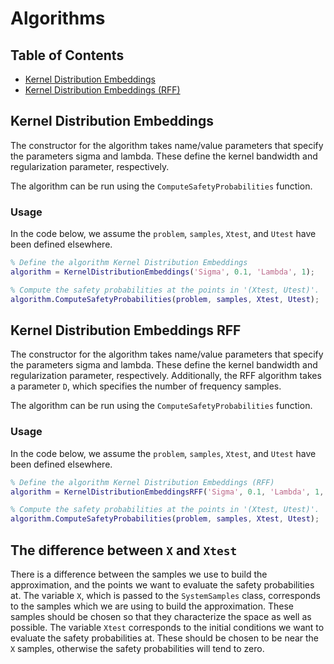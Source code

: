 # Algorithms

## Table of Contents

* [Kernel Distribution Embeddings](#kernel_distribution_embeddings)
* [Kernel Distribution Embeddings (RFF)](#kernel_distribution_embeddings_RFF)

## Kernel Distribution Embeddings

The constructor for the algorithm takes name/value parameters that specify the parameters sigma and lambda. These define the kernel bandwidth and regularization parameter, respectively.

The algorithm can be run using the `ComputeSafetyProbabilities` function.

### Usage

In the code below, we assume the `problem`, `samples`, `Xtest`, and `Utest` have been defined elsewhere.

```matlab
% Define the algorithm Kernel Distribution Embeddings
algorithm = KernelDistributionEmbeddings('Sigma', 0.1, 'Lambda', 1);

% Compute the safety probabilities at the points in '(Xtest, Utest)'.
algorithm.ComputeSafetyProbabilities(problem, samples, Xtest, Utest);
```

## Kernel Distribution Embeddings RFF

The constructor for the algorithm takes name/value parameters that specify the parameters sigma and lambda. These define the kernel bandwidth and regularization parameter, respectively. Additionally, the RFF algorithm takes a parameter `D`, which specifies the number of frequency samples.

The algorithm can be run using the `ComputeSafetyProbabilities` function.

### Usage

In the code below, we assume the `problem`, `samples`, `Xtest`, and `Utest` have been defined elsewhere.

```matlab
% Define the algorithm Kernel Distribution Embeddings (RFF)
algorithm = KernelDistributionEmbeddingsRFF('Sigma', 0.1, 'Lambda', 1, 'D', 1000);

% Compute the safety probabilities at the points in '(Xtest, Utest)'.
algorithm.ComputeSafetyProbabilities(problem, samples, Xtest, Utest);
```

## The difference between `X` and `Xtest`

There is a difference between the samples we use to build the approximation, and
the points we want to evaluate the safety probabilities at. The variable `X`,
which is passed to the `SystemSamples` class, corresponds to the samples which
we are using to build the approximation. These samples should be chosen so that
they characterize the space as well as possible. The variable `Xtest`
corresponds to the initial conditions we want to evaluate the safety
probabilities at. These should be chosen to be near the `X` samples, otherwise
the safety probabilities will tend to zero.
